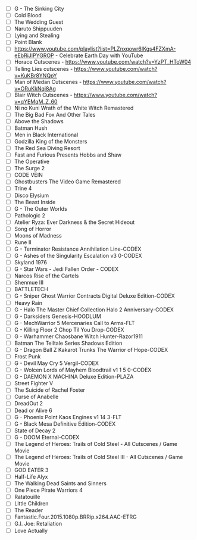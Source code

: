 - [ ] G - The Sinking City
- [ ] Cold Blood
- [ ] The Wedding Guest
- [ ] Naruto Shippuuden
- [ ] Lying and Stealing
- [ ] Point Blank
- [ ] https://www.youtube.com/playlist?list=PLZnxqowr6IKgs4FZXmA-eEbRiJlPYGROP - Celebrate Earth Day with YouTube
- [ ] Horace Cutscenes - https://www.youtube.com/watch?v=YzPT_HToW04
- [ ] Telling Lies cutscenes - https://www.youtube.com/watch?v=KuKBr8YNQpY
- [ ] Man of Medan Cutscenes - https://www.youtube.com/watch?v=ORuKkNqi8Ag
- [ ] Blair Witch Cutscenes - https://www.youtube.com/watch?v=qYEMqM_Z_60
- [ ] Ni no Kuni Wrath of the White Witch Remastered
- [ ] The Big Bad Fox And Other Tales
- [ ] Above the Shadows
- [ ] Batman Hush
- [ ] Men in Black International
- [ ] Godzilla King of the Monsters
- [ ] The Red Sea Diving Resort
- [ ] Fast and Furious Presents Hobbs and Shaw
- [ ] The Operative
- [ ] The Surge 2
- [ ] CODE VEIN
- [ ] Ghostbusters The Video Game Remastered
- [ ] Trine 4
- [ ] Disco Elysium
- [ ] The Beast Inside
- [ ] G - The Outer Worlds
- [ ] Pathologic 2
- [ ] Atelier Ryza: Ever Darkness & the Secret Hideout
- [ ] Song of Horror
- [ ] Moons of Madness
- [ ] Rune II
- [ ] G - Terminator Resistance Annihilation Line-CODEX
- [ ] G - Ashes of the Singularity Escalation v3 0-CODEX
- [ ] Skyland 1976
- [ ] G - Star Wars - Jedi Fallen Order - CODEX
- [ ] Narcos Rise of the Cartels
- [ ] Shenmue III
- [ ] BATTLETECH
- [ ] G - Sniper Ghost Warrior Contracts Digital Deluxe Edition-CODEX
- [ ] Heavy Rain
- [ ] G - Halo The Master Chief Collection Halo 2 Anniversary-CODEX
- [ ] G - Darksiders Genesis-HOODLUM
- [ ] G - MechWarrior 5 Mercenaries Call to Arms-FLT
- [ ] G - Killing Floor 2 Chop Til You Drop-CODEX
- [ ] G - Warhammer Chaosbane Witch Hunter-Razor1911
- [ ] Batman The Telltale Series Shadows Edition
- [ ] G - Dragon Ball Z Kakarot Trunks The Warrior of Hope-CODEX
- [ ] Frost Punk
- [ ] G - Devil May Cry 5 Vergil-CODEX
- [ ] G - Wolcen Lords of Mayhem Bloodtrail v1 1 5 0-CODEX
- [ ] G - DAEMON X MACHINA Deluxe Edition-PLAZA
- [ ] Street Fighter V
- [ ] The Suicide of Rachel Foster
- [ ] Curse of Anabelle
- [ ] DreadOut 2
- [ ] Dead or Alive 6
- [ ] G - Phoenix Point Kaos Engines v1 14 3-FLT
- [ ] G - Black Mesa Definitive Edition-CODEX
- [ ] State of Decay 2
- [ ] G - DOOM Eternal-CODEX
- [ ] The Legend of Heroes: Trails of Cold Steel - All Cutscenes / Game Movie
- [ ] The Legend of Heroes: Trails of Cold Steel III - All Cutscenes / Game Movie
- [ ] GOD EATER 3
- [ ] Half-Life Alyx
- [ ] The Walking Dead Saints and Sinners
- [ ] One Piece Pirate Warriors 4
- [ ] Ratatouille
- [ ] Little Children
- [ ] The Reader
- [ ] Fantastic.Four.2015.1080p.BRRip.x264.AAC-ETRG
- [ ] G.I. Joe: Retaliation
- [ ] Love Actually
